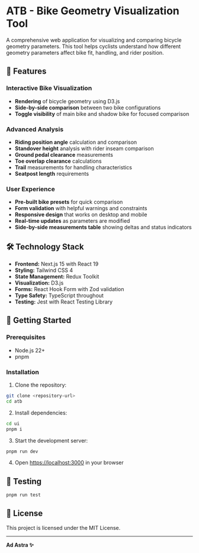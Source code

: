 # ATB - Bike Geometry Visualization Tool

A comprehensive web application for visualizing and comparing bicycle geometry parameters. This tool helps cyclists understand how different geometry parameters affect bike fit, handling, and rider position.

## 🚴 Features

### Interactive Bike Visualization
- **Rendering** of bicycle geometry using D3.js
- **Side-by-side comparison** between two bike configurations
- **Toggle visibility** of main bike and shadow bike for focused comparison

### Advanced Analysis
- **Riding position angle** calculation and comparison
- **Standover height** analysis with rider inseam comparison
- **Ground pedal clearance** measurements
- **Toe overlap clearance** calculations
- **Trail** measurements for handling characteristics
- **Seatpost length** requirements

### User Experience
- **Pre-built bike presets** for quick comparison
- **Form validation** with helpful warnings and constraints
- **Responsive design** that works on desktop and mobile
- **Real-time updates** as parameters are modified
- **Side-by-side measurements table** showing deltas and status indicators

## 🛠️ Technology Stack

- **Frontend:** Next.js 15 with React 19
- **Styling:** Tailwind CSS 4
- **State Management:** Redux Toolkit
- **Visualization:** D3.js 
- **Forms:** React Hook Form with Zod validation
- **Type Safety:** TypeScript throughout
- **Testing:** Jest with React Testing Library

## 🚀 Getting Started

### Prerequisites
- Node.js 22+ 
- pnpm

### Installation

1. Clone the repository:
```bash
git clone <repository-url>
cd atb
```

2. Install dependencies:
```bash
cd ui
pnpm i
```

3. Start the development server:
```bash
pnpm run dev
```

4. Open [https://localhost:3000](https://localhost:3000) in your browser

## 🧪 Testing

```bash
pnpm run test
```

## 📄 License

This project is licensed under the MIT License.

---

**Ad Astra ✨**

